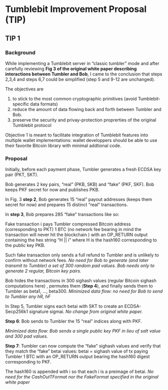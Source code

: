 # Tumblebit Improvement Proposal (TIP)


## TIP 1


### Background


While implementing a Tumblebit server in “classic tumbler” mode and after carefully reviewing **Fig 3 of the original white paper describing interactions between Tumbler and Bob**, I came to the conclusion that steps 2,3,4 and steps 6,7 could be simplified (step 5 and 9-12 are unchanged).

The objectives are 
1. to stick to the most common cryptographic primitives (avoid Tumblebit-specific data formats) 
2. reduce the amount of data flowing back and forth between Tumbler and Bob.
3. preserve the security and privay-protection proprerties of the original Tumblebit protocol

Objective 1 is meant to facilitate integration of Tumblebit features into multiple wallet implementations: 
wallet developpers should be able to use their favorite Bitcoin library with minimal addtional code.


### Proposal


Initially, before each payment phase, Tumbler generates a fresh ECDSA key pair (PKT, SKT).

Bob generates 2 key pairs, “real” (PKB, SKB) and “fake” (PKF, SKF). Bob keeps PKF secret for now and publishes PKB.

In Fig. 3 **step 2**, Bob generates 15 “real” payout addresses (keeps them secret for now) and prepares 15 distinct “real” transactions.

In **step 3**, Bob prepares 285  “fake” transactions like so:

Fake transaction i pays Tumbler  compressed Bitcoin address (corresponding to PKT) 1 BTC (no network fee bearing in mind the transaction will never hit the blockchain ) with an OP_RETURN output containing the hex string “H || i” where H is the hash160 corresponding to the public key PKB.

Such fake transaction only sends a full refund to Tumbler and is unlikely to confirm without network fees.
_No need for Bob to generate (and later transmit to Tumbler) a set of 300 random pad values. Bob needs only to generate 2 regular, Bitcoin key pairs._

Bob hides the transactions in 300 sighash values (regular Bitcoin sighash computations here) , permutes them (**Step 4**), and finally sends them to Tumbler as beta1, ..., beta300.
_Minimized data flow: no need for Bob to send to Tumbler any hR, hF_ 

In Step 5, Tumbler signs each betai with SKT to create an ECDSA-Secp256k1 signature sigmai. 
_No change from original white paper._

**Step 6**: Bob sends to Tumbler the 15 “real” indices along with PKF.

_Minimized data flow: Bob sends  a single public key PKF in lieu of salt value and 300 pad values._

**Step 7**: Tumbler can now compute the “fake” sighash values and verify that they match the “fake” betai values:
betai = sighash value of tx paying Tumbler 1 BTC with an OP_RETURN output bearing the hash160 digest corresponding to PKF. 

The hash160 is appended with i so that each i is a preimage of betai.
_No need for the CashOutTFormat nor the FakeFormat specified in the original white paper_

